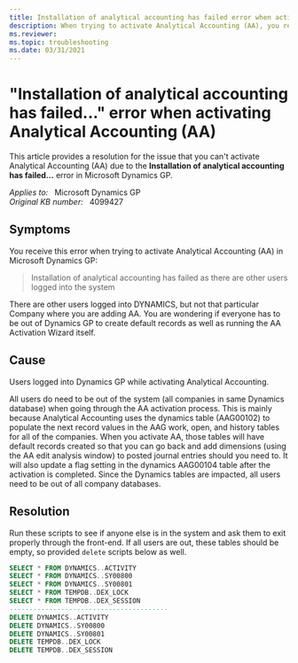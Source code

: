 ```yaml
---
title: Installation of analytical accounting has failed error when activating Analytical Accounting
description: When trying to activate Analytical Accounting (AA), you receive an error message that states installation of analytical accounting has failed as there are other users logged into the system. Provides a resolution.
ms.reviewer: 
ms.topic: troubleshooting
ms.date: 03/31/2021
---
```

# "Installation of analytical accounting has failed..." error when activating Analytical Accounting (AA)

This article provides a resolution for the issue that you can't activate Analytical Accounting (AA) due to the **Installation of analytical accounting has failed...** error in Microsoft Dynamics GP.

_Applies to:_ &nbsp; Microsoft Dynamics GP  
_Original KB number:_ &nbsp; 4099427

## Symptoms

You receive this error when trying to activate Analytical Accounting (AA) in Microsoft Dynamics GP:

> Installation of analytical accounting has failed as there are other users logged into the system

There are other users logged into DYNAMICS, but not that particular Company where you are adding AA. You are wondering if everyone has to be out of Dynamics GP to create default records as well as running the AA Activation Wizard itself.

## Cause

Users logged into Dynamics GP while activating Analytical Accounting.

All users do need to be out of the system (all companies in same Dynamics database) when going through the AA activation process. This is mainly because Analytical Accounting uses the dynamics table (AAG00102) to populate the next record values in the AAG work, open, and history tables for all of the companies. When you activate AA, those tables will have default records created so that you can go back and add dimensions (using the AA edit analysis window) to posted journal entries should you need to. It will also update a flag setting in the dynamics AAG00104 table after the activation is completed. Since the Dynamics tables are impacted, all users need to be out of all company databases.

## Resolution

Run these scripts to see if anyone else is in the system and ask them to exit properly through the front-end. If all users are out, these tables should be empty, so provided `delete` scripts below as well.

```sql
SELECT * FROM DYNAMICS..ACTIVITY
SELECT * FROM DYNAMICS..SY00800
SELECT * FROM DYNAMICS..SY00801
SELECT * FROM TEMPDB..DEX_LOCK
SELECT * FROM TEMPDB..DEX_SESSION
----------------------------------------
DELETE DYNAMICS..ACTIVITY
DELETE DYNAMICS..SY00800
DELETE DYNAMICS..SY00801
DELETE TEMPDB..DEX_LOCK
DELETE TEMPDB..DEX_SESSION
```
